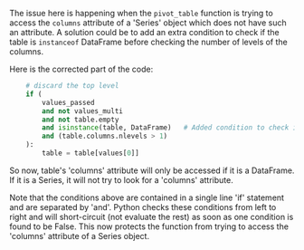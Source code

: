 The issue here is happening when the `pivot_table` function is trying to access the `columns` attribute of a 'Series' object which does not have such an attribute. A solution could be to add an extra condition to check if the table is `instanceof` DataFrame before checking the number of levels of the columns.

Here is the corrected part of the code:

```python
    # discard the top level
    if (
        values_passed
        and not values_multi
        and not table.empty
        and isinstance(table, DataFrame)   # Added condition to check if the table is a DataFrame
        and (table.columns.nlevels > 1)
    ):
        table = table[values[0]]
```
So now, table's 'columns' attribute will only be accessed if it is a DataFrame. If it is a Series, it will not try to look for a 'columns' attribute. 

Note that the conditions above are contained in a single line 'if' statement and are separated by 'and'. Python checks these conditions from left to right and will short-circuit (not evaluate the rest) as soon as one condition is found to be False. This now protects the function from trying to access the 'columns' attribute of a Series object.